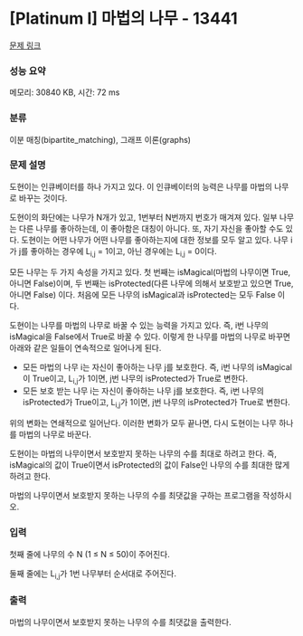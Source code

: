 # [Platinum I] 마법의 나무 - 13441 

[문제 링크](https://www.acmicpc.net/problem/13441) 

### 성능 요약

메모리: 30840 KB, 시간: 72 ms

### 분류

이분 매칭(bipartite_matching), 그래프 이론(graphs)

### 문제 설명

<p>도현이는 인큐베이터를 하나 가지고 있다. 이 인큐베이터의 능력은 나무를 마법의 나무로 바꾸는 것이다.</p>

<p>도현이의 화단에는 나무가 N개가 있고, 1번부터 N번까지 번호가 매겨져 있다. 일부 나무는 다른 나무를 좋아하는데, 이 좋아함은 대칭이 아니다. 또, 자기 자신을 좋아할 수도 있다. 도현이는 어떤 나무가 어떤 나무를 좋아하는지에 대한 정보를 모두 알고 있다. 나무 i가 j를 좋아하는 경우에 L<sub>i,j</sub> = 1이고, 아닌 경우에는 L<sub>i,j</sub> = 0이다.</p>

<p>모든 나무는 두 가지 속성을 가지고 있다. 첫 번째는 isMagical(마법의 나무이면 True, 아니면 False)이며, 두 번째는 isProtected(다른 나무에 의해서 보호받고 있으면 True, 아니면 False) 이다. 처음에 모든 나무의 isMagical과 isProtected는 모두 False 이다.</p>

<p>도현이는 나무를 마법의 나무로 바꿀 수 있는 능력을 가지고 있다. 즉, i번 나무의 isMagical을 False에서 True로 바꿀 수 있다. 이렇게 한 나무를 마법의 나무로 바꾸면 아래와 같은 일들이 연속적으로 일어나게 된다.</p>

<ul>
	<li>모든 마법의 나무 i는 자신이 좋아하는 나무 j를 보호한다. 즉, i번 나무의 isMagical이 True이고, L<sub>i,j</sub>가 1이면, j번 나무의 isProtected가 True로 변한다.</li>
	<li>모든 보호 받는 나무 i는 자신이 좋아하는 나무 j를 보호한다. 즉, i번 나무의 isProtected가 True이고, L<sub>i,j</sub>가 1이면, j번 나무의 isProtected가 True로 변한다.</li>
</ul>

<p>위의 변화는 연쇄적으로 일어난다. 이러한 변화가 모두 끝나면, 다시 도현이는 나무 하나를 마법의 나무로 바꾼다.</p>

<p>도현이는 마법의 나무이면서 보호받지 못하는 나무의 수를 최대로 하려고 한다. 즉, isMagical의 값이 True이면서 isProtected의 값이 False인 나무의 수를 최대한 많게 하려고 한다.</p>

<p>마법의 나무이면서 보호받지 못하는 나무의 수를 최댓값을 구하는 프로그램을 작성하시오.</p>

### 입력 

 <p>첫째 줄에 나무의 수 N (1 ≤ N ≤ 50)이 주어진다.</p>

<p>둘째 줄에는 L<sub>i,j</sub>가 1번 나무부터 순서대로 주어진다.</p>

### 출력 

 <p>마법의 나무이면서 보호받지 못하는 나무의 수를 최댓값을 출력한다.</p>

